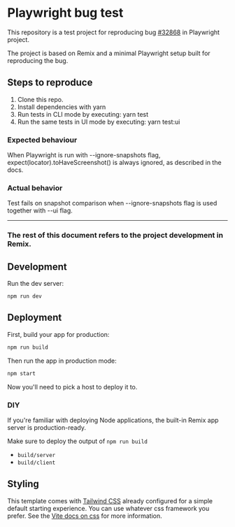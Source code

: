 # Playwright bug test

This repository is a test project for reproducing bug 
[#32868](https://github.com/microsoft/playwright/issues/32868)
in Playwright project.

The project is based on Remix and a minimal Playwright setup built for reproducing the bug. 

## Steps to reproduce

1. Clone this repo.
2. Install dependencies with yarn 
3. Run tests in CLI mode by executing: yarn test 
4. Run the same tests in UI mode by executing: yarn test:ui

### Expected behaviour

When Playwright is run with --ignore-snapshots flag, expect(locator).toHaveScreenshot() is always ignored, as described in the docs.

### Actual behavior

Test fails on snapshot comparison when --ignore-snapshots flag is used together with --ui flag.

---

### The rest of this document refers to the project development in Remix.

## Development

Run the dev server:

```shellscript
npm run dev
```

## Deployment

First, build your app for production:

```sh
npm run build
```

Then run the app in production mode:

```sh
npm start
```

Now you'll need to pick a host to deploy it to.

### DIY

If you're familiar with deploying Node applications, the built-in Remix app server is production-ready.

Make sure to deploy the output of `npm run build`

- `build/server`
- `build/client`

## Styling

This template comes with [Tailwind CSS](https://tailwindcss.com/) already configured for a simple default starting experience. You can use whatever css framework you prefer. See the [Vite docs on css](https://vitejs.dev/guide/features.html#css) for more information.
